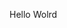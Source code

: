 Hello Wolrd

























































































































































































































































































































































































































































































